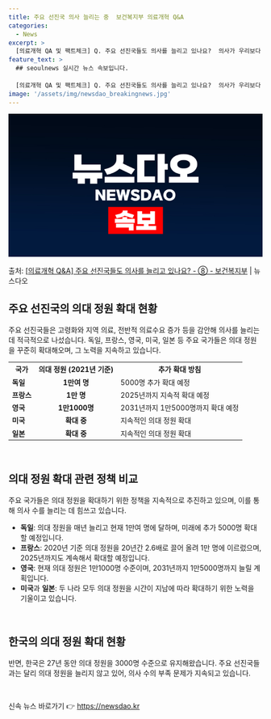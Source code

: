 ```yaml
---
title: 주요 선진국 의사 늘리는 중  보건복지부 의료개혁 Q&A
categories:
  - News
excerpt: >
  [의료개혁 QA 및 팩트체크] Q. 주요 선진국들도 의사를 늘리고 있나요?  의사가 우리보다 많지만 더 늘리…
feature_text: >
  ## seoulnews 실시간 뉴스 속보입니다.

  [의료개혁 QA 및 팩트체크] Q. 주요 선진국들도 의사를 늘리고 있나요?  의사가 우리보다 많지만 더 늘리…
image: '/assets/img/newsdao_breakingnews.jpg'
---
```


![뉴스다오 속보](/assets/img/newsdao_breakingnews.jpg)

<p>출처: <a href="https://newsdao.kr/3417" rel="dofollow">[의료개혁 Q&A] 주요 선진국들도 의사를 늘리고 있나요? - ⑧ - 보건복지부</a> | 뉴스다오</p>

<h2 data-ke-size="size26">주요 선진국의 의대 정원 확대 현황</h2>
<p data-ke-size="size16">주요 선진국들은 고령화와 지역 의료, 전반적 의료수요 증가 등을 감안해 의사를 늘리는데 적극적으로 나섰습니다. 독일, 프랑스, 영국, 미국, 일본 등 주요 국가들은 의대 정원을 꾸준히 확대해오며, 그 노력을 지속하고 있습니다.
</p>
<table>
  <tr>
    <th>국가</th>
    <th>의대 정원 (2021년 기준)</th>
    <th>추가 확대 방침</th>
  </tr>
  <tr>
    <td><b>독일</b></td>
    <td style="text-align: center; height: 17px;"><b>1만여 명</b></td>
    <td>5000명 추가 확대 예정</td>
  </tr>
  <tr>
    <td><b>프랑스</b></td>
    <td style="text-align: center; height: 17px;"><b>1만 명</b></td>
    <td>2025년까지 지속적 확대 예정</td>
  </tr>
  <tr>
    <td><b>영국</b></td>
    <td style="text-align: center; height: 17px;"><b>1만1000명</b></td>
    <td>2031년까지 1만5000명까지 확대 예정</td>
  </tr>
  <tr>
    <td><b>미국</b></td>
    <td style="text-align: center; height: 17px;"><b>확대 중</b></td>
    <td>지속적인 의대 정원 확대</td>
  </tr>
  <tr>
    <td><b>일본</b></td>
    <td style="text-align: center; height: 17px;"><b>확대 중</b></td>
    <td>지속적인 의대 정원 확대</td>
  </tr>
</table>
<p data-ke-size="size16">&nbsp;</p>

<h2 data-ke-size="size26">의대 정원 확대 관련 정책 비교</h2>
<p data-ke-size="size16">주요 국가들은 의대 정원을 확대하기 위한 정책을 지속적으로 추진하고 있으며, 이를 통해 의사 수를 늘리는 데 힘쓰고 있습니다. </p>
<ul>
  <li><b>독일</b>: 의대 정원을 매년 늘리고 현재 1만여 명에 달하며, 미래에 추가 5000명 확대할 예정입니다.</li>
  <li><b>프랑스</b>: 2020년 기준 의대 정원을 20년간 2.6배로 끌어 올려 1만 명에 이르렀으며, 2025년까지도 계속해서 확대할 예정입니다.</li>
  <li><b>영국</b>: 현재 의대 정원은 1만1000명 수준이며, 2031년까지 1만5000명까지 늘릴 계획입니다. </li>
  <li><b>미국</b>과 <b>일본</b>: 두 나라 모두 의대 정원을 시간이 지남에 따라 확대하기 위한 노력을 기울이고 있습니다.</li>
</ul>
<p data-ke-size="size16">&nbsp;</p>

<h2 data-ke-size="size26">한국의 의대 정원 확대 현황</h2>
<p data-ke-size="size16">반면, 한국은 27년 동안 의대 정원을 3000명 수준으로 유지해왔습니다. 주요 선진국들과는 달리 의대 정원을 늘리지 않고 있어, 의사 수의 부족 문제가 지속되고 있습니다.</p>
<p data-ke-size="size16">&nbsp;</p> 

신속 뉴스 바로가기 👉 <a href="https://newsdao.kr" rel="dofollow">https://newsdao.kr</a>


